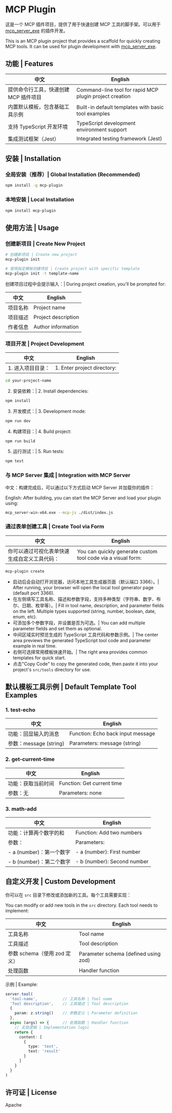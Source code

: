 # MCP Plugin

这是一个 MCP 插件项目，提供了用于快速创建 MCP 工具的脚手架。可以用于 [mcp_server_exe](https://github.com/shadowcz007/mcp_server_exe) 的插件开发。

This is an MCP plugin project that provides a scaffold for quickly creating MCP tools. It can be used for plugin development with [mcp_server_exe](https://github.com/shadowcz007/mcp_server_exe).

## 功能 | Features

中文 | English
---|---
提供命令行工具，快速创建 MCP 插件项目 | Command-line tool for rapid MCP plugin project creation
内置默认模板，包含基础工具示例 | Built-in default templates with basic tool examples
支持 TypeScript 开发环境 | TypeScript development environment support
集成测试框架（Jest） | Integrated testing framework (Jest)

## 安装 | Installation

### 全局安装（推荐）| Global Installation (Recommended)

```bash
npm install -g mcp-plugin
```

### 本地安装 | Local Installation

```bash
npm install mcp-plugin
```

## 使用方法 | Usage

### 创建新项目 | Create New Project

```bash
# 创建新项目 | Create new project
mcp-plugin init

# 使用指定模板创建项目 | Create project with specific template
mcp-plugin init -t template-name
```

创建项目过程中会提示输入：| During project creation, you'll be prompted for:

中文 | English
---|---
项目名称 | Project name
项目描述 | Project description
作者信息 | Author information

### 项目开发 | Project Development

中文 | English
---|---
1. 进入项目目录：| 1. Enter project directory:
```bash
cd your-project-name
```

2. 安装依赖：| 2. Install dependencies:
```bash
npm install
```

3. 开发模式：| 3. Development mode:
```bash
npm run dev
```

4. 构建项目：| 4. Build project:
```bash
npm run build
```

5. 运行测试：| 5. Run tests:
```bash
npm test
```

### 与 MCP Server 集成 | Integration with MCP Server

中文：构建完成后，可以通过以下方式启动 MCP Server 并加载你的插件：

English: After building, you can start the MCP Server and load your plugin using:

```bash
mcp_server-win-x64.exe --mcp-js ./dist/index.js
```

### 通过表单创建工具 | Create Tool via Form

中文 | English
---|---
你可以通过可视化表单快速生成自定义工具代码：| You can quickly generate custom tool code via a visual form:

```bash
mcp-plugin create
```

- 启动后会自动打开浏览器，访问本地工具生成器页面（默认端口 3366）。| After running, your browser will open the local tool generator page (default port 3366).
- 在左侧填写工具名称、描述和参数字段，支持多种类型（字符串、数字、布尔、日期、枚举等）。| Fill in tool name, description, and parameter fields on the left. Multiple types supported (string, number, boolean, date, enum, etc).
- 可添加多个参数字段，并设置是否为可选。| You can add multiple parameter fields and set them as optional.
- 中间区域实时预览生成的 TypeScript 工具代码和参数示例。| The center area previews the generated TypeScript tool code and parameter example in real time.
- 右侧可选择常用模板快速开始。| The right area provides common templates for quick start.
- 点击"Copy Code" to copy the generated code, then paste it into your project's `src/tools` directory for use.

## 默认模板工具示例 | Default Template Tool Examples

### 1. test-echo

中文 | English
---|---
功能：回显输入的消息 | Function: Echo back input message
参数：message (string) | Parameters: message (string)

### 2. get-current-time

中文 | English
---|---
功能：获取当前时间 | Function: Get current time
参数：无 | Parameters: none

### 3. math-add

中文 | English
---|---
功能：计算两个数字的和 | Function: Add two numbers
参数：| Parameters:
- a (number)：第一个数字 | - a (number): First number
- b (number)：第二个数字 | - b (number): Second number

## 自定义开发 | Custom Development

你可以在 `src` 目录下修改或添加新的工具。每个工具需要实现：

You can modify or add new tools in the `src` directory. Each tool needs to implement:

中文 | English
---|---
工具名称 | Tool name
工具描述 | Tool description
参数 schema（使用 zod 定义）| Parameter schema (defined using zod)
处理函数 | Handler function

示例 | Example:
```typescript
server.tool(
  'tool-name',           // 工具名称 | Tool name
  'Tool description',    // 工具描述 | Tool description
  {
    param: z.string()    // 参数定义 | Parameter definition
  },
  async (args) => {      // 处理函数 | Handler function
    // 实现逻辑 | Implementation logic
    return {
      content: [
        {
          type: 'text',
          text: 'result'
        }
      ]
    }
  }
)
```

## 许可证 | License

Apache
